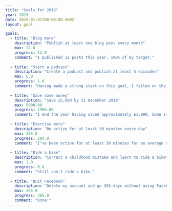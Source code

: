 ```yaml
---
title: "Goals for 2019"
year: 2019
date: 2019-01-01T00:00:00.000Z
layout: goal

goals:
  - title: "Blog more"
    description: "Publish at least one blog post every month"
    max: 12.0
    progress: 12.0
    comment: "I published 12 posts this year; 100% of my target."
    
  - title: "Start a podcast"
    description: "Create a podcast and publish at least 5 episodes"
    max: 6.0
    progress: 1.0
    comment: "Having made a strong start on this goal, I failed on the final execution. I need to nail down some people to join me and some recording dates; so I'm rolling this into 2020."
    
  - title: "Save some money"
    description: "Save £5,000 by 31 December 2019"
    max: 5000.00
    progress: 1900.00
    comment: "I end the year having saved approximately £1,900. Some small improvement over last year, but still a C for effort."
    
  - title: "Exercise more"
    description: "Be active for at least 30 minutes every day"
    max: 365.0
    progress: 284.0
    comment: "I’ve been active for at least 30 minutes for an average of 5.4 out of 7 days each week. That’s 77% of the target — which is pretty good!"
    
  - title: "Ride a bike"
    description: "Correct a childhood mistake and learn to ride a bike"
    max: 1.0
    progress: 0.0
    comment: "Still can't ride a bike."
    
  - title: "Quit Facebook"
    description: "Delete my account and go 365 days without using Facebook."
    max: 365.0
    progress: 365.0
    comment: "Done!"
---
```

